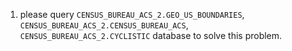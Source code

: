 1. please query `CENSUS_BUREAU_ACS_2.GEO_US_BOUNDARIES`, `CENSUS_BUREAU_ACS_2.CENSUS_BUREAU_ACS`, `CENSUS_BUREAU_ACS_2.CYCLISTIC` database to solve this problem.

